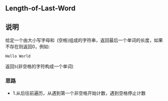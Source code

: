 ## Length-of-Last-Word

## 说明
给定一个由大小写字母和` `(空格)组成的字符串，返回最后一个单词的长度，如果不存在则返回0，例如:

```
Hello World
```
返回`5`(非空格的字符构成一个单词)


### 思路

* 1.从后往前遍历，从遇到第一个非空格开始计数，遇到空格停止计数